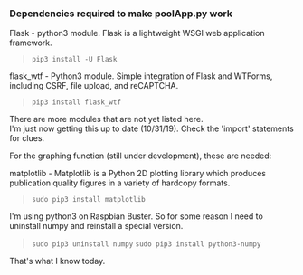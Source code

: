 ### Dependencies required to make poolApp.py work

Flask - python3 module.  Flask is a lightweight WSGI web application framework.

>```pip3 install -U Flask```

flask_wtf - Python3 module.  Simple integration of Flask and WTForms, including CSRF, file upload, and reCAPTCHA.

>```pip3 install flask_wtf```

There are more modules that are not yet listed here.  
I'm just now getting this up to date (10/31/19).  Check the 'import' statements for clues.

For the graphing function (still under development), these are needed:

matplotlib - Matplotlib is a Python 2D plotting library which produces publication quality figures in a variety of hardcopy formats.

>```sudo pip3 install matplotlib```

I'm using python3 on Raspbian Buster.  So for some reason I need to uninstall numpy and reinstall a special version.

>```sudo pip3 uninstall numpy```
>```sudo pip3 install python3-numpy```

That's what I know today.


